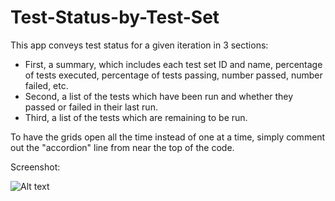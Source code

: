 Test-Status-by-Test-Set
================================

This app conveys test status for a given iteration in 3 sections:

- First, a summary, which includes each test set ID and name, percentage of tests executed, percentage of tests passing, number passed, number failed, etc.
- Second, a list of the tests which have been run and whether they passed or failed in their last run.
- Third, a list of the tests which are remaining to be run.

To have the grids open all the time instead of one at a time, simply comment out the "accordion" line from near the top of the code.

Screenshot:<P>
![Alt text](https://github.com/jkrooswyk/Test-Status-by-Test-Set/raw/master/Screenshot.png)
